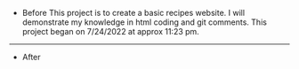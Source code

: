 * Before
This project is to create a basic recipes website. 
I will demonstrate my knowledge in html coding and git comments.
This project began on 7/24/2022 at approx 11:23 pm.

-----
* After

